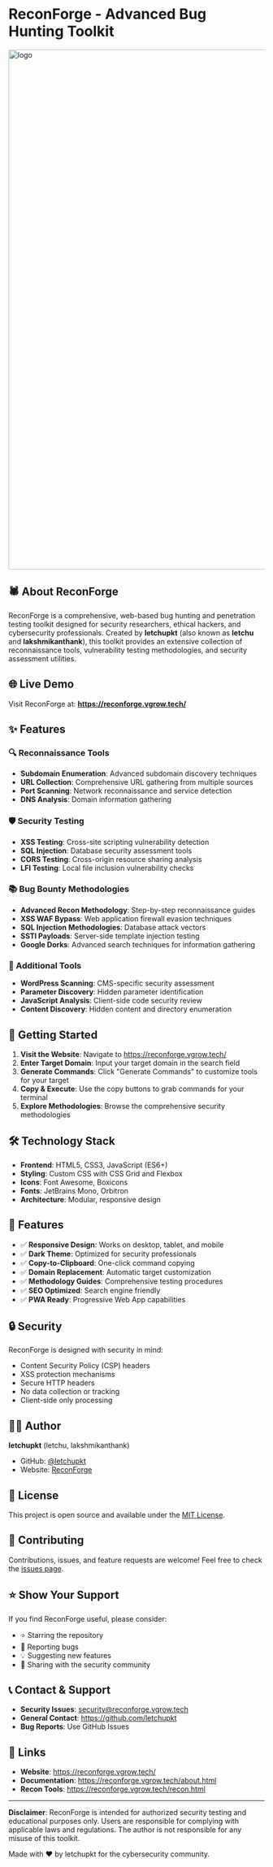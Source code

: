 # ReconForge - Advanced Bug Hunting Toolkit

<img width="1024" height="1024" alt="logo" src="https://github.com/user-attachments/assets/90b47160-740e-4fd0-adac-ad430724c964" />

## 🕷️ About ReconForge

ReconForge is a comprehensive, web-based bug hunting and penetration testing toolkit designed for security researchers, ethical hackers, and cybersecurity professionals. Created by **letchupkt** (also known as **letchu** and **lakshmikanthank**), this toolkit provides an extensive collection of reconnaissance tools, vulnerability testing methodologies, and security assessment utilities.

## 🌐 Live Demo

Visit ReconForge at: **https://reconforge.vgrow.tech/**

## ✨ Features

### 🔍 Reconnaissance Tools
- **Subdomain Enumeration**: Advanced subdomain discovery techniques
- **URL Collection**: Comprehensive URL gathering from multiple sources
- **Port Scanning**: Network reconnaissance and service detection
- **DNS Analysis**: Domain information gathering

### 🛡️ Security Testing
- **XSS Testing**: Cross-site scripting vulnerability detection
- **SQL Injection**: Database security assessment tools
- **CORS Testing**: Cross-origin resource sharing analysis
- **LFI Testing**: Local file inclusion vulnerability checks

### 📚 Bug Bounty Methodologies
- **Advanced Recon Methodology**: Step-by-step reconnaissance guides
- **XSS WAF Bypass**: Web application firewall evasion techniques
- **SQL Injection Methodologies**: Database attack vectors
- **SSTI Payloads**: Server-side template injection testing
- **Google Dorks**: Advanced search techniques for information gathering

### 🔧 Additional Tools
- **WordPress Scanning**: CMS-specific security assessment
- **Parameter Discovery**: Hidden parameter identification
- **JavaScript Analysis**: Client-side code security review
- **Content Discovery**: Hidden content and directory enumeration

## 🚀 Getting Started

1. **Visit the Website**: Navigate to https://reconforge.vgrow.tech/
2. **Enter Target Domain**: Input your target domain in the search field
3. **Generate Commands**: Click "Generate Commands" to customize tools for your target
4. **Copy & Execute**: Use the copy buttons to grab commands for your terminal
5. **Explore Methodologies**: Browse the comprehensive security methodologies

## 🛠️ Technology Stack

- **Frontend**: HTML5, CSS3, JavaScript (ES6+)
- **Styling**: Custom CSS with CSS Grid and Flexbox
- **Icons**: Font Awesome, Boxicons
- **Fonts**: JetBrains Mono, Orbitron
- **Architecture**: Modular, responsive design

## 📱 Features

- ✅ **Responsive Design**: Works on desktop, tablet, and mobile
- ✅ **Dark Theme**: Optimized for security professionals
- ✅ **Copy-to-Clipboard**: One-click command copying
- ✅ **Domain Replacement**: Automatic target customization
- ✅ **Methodology Guides**: Comprehensive testing procedures
- ✅ **SEO Optimized**: Search engine friendly
- ✅ **PWA Ready**: Progressive Web App capabilities

## 🔒 Security

ReconForge is designed with security in mind:
- Content Security Policy (CSP) headers
- XSS protection mechanisms
- Secure HTTP headers
- No data collection or tracking
- Client-side only processing

## 👨‍💻 Author

**letchupkt** (letchu, lakshmikanthank)
- GitHub: [@letchupkt](https://github.com/letchupkt)
- Website: [ReconForge](https://reconforge.vgrow.tech/)

## 📄 License

This project is open source and available under the [MIT License](LICENSE).

## 🤝 Contributing

Contributions, issues, and feature requests are welcome! Feel free to check the [issues page](https://github.com/letchupkt/reconforge/issues).

## ⭐ Show Your Support

If you find ReconForge useful, please consider:
- ⭐ Starring the repository
- 🐛 Reporting bugs
- 💡 Suggesting new features
- 📢 Sharing with the security community

## 📞 Contact & Support

- **Security Issues**: security@reconforge.vgrow.tech
- **General Contact**: https://github.com/letchupkt
- **Bug Reports**: Use GitHub Issues

## 🔗 Links

- **Website**: https://reconforge.vgrow.tech/
- **Documentation**: https://reconforge.vgrow.tech/about.html
- **Recon Tools**: https://reconforge.vgrow.tech/recon.html

---

**Disclaimer**: ReconForge is intended for authorized security testing and educational purposes only. Users are responsible for complying with applicable laws and regulations. The author is not responsible for any misuse of this toolkit.


Made with ❤️ by letchupkt for the cybersecurity community.
